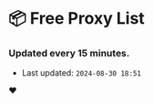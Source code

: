 # :package: Free Proxy List
### Updated every 15 minutes.

- Last updated: `2024-08-30 18:51`

:heart:
